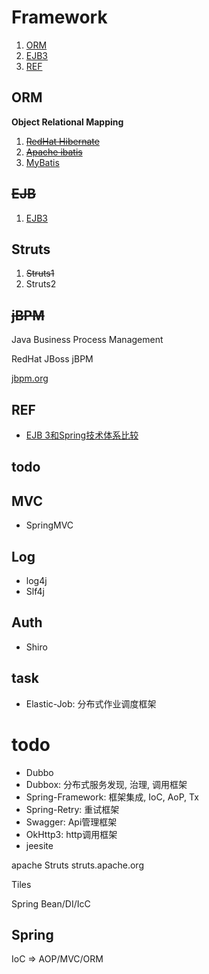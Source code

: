 # Framework


1. [ORM](#orm)
1. [EJB3](#ejb3)
1. [REF](#ref)

## ORM
**Object Relational Mapping**

1. [~~RedHat Hibernate~~](orm/hibernate/Hibernate.md)
1. [~~Apache ibatis~~](http://ibatis.apache.org/)
1. [MyBatis](orm/mybatis/MyBatis.md)

## ~~EJB~~

1. [EJB3](ejb/EJB3.md)

## Struts

1. ~~Struts1~~
1. Struts2

## ~~jBPM~~

Java Business Process Management

RedHat JBoss jBPM

[jbpm.org](http://www.jbpm.org)

## REF

- [EJB 3和Spring技术体系比较](http://www.51cto.com/specbook/223/46090.htm)




todo
---



## MVC

- SpringMVC

## Log

- log4j
- Slf4j

## Auth

- Shiro

## task

- Elastic-Job: 分布式作业调度框架

# todo

- Dubbo
- Dubbox: 分布式服务发现, 治理, 调用框架
- Spring-Framework: 框架集成, IoC, AoP, Tx
- Spring-Retry: 重试框架
- Swagger: Api管理框架
- OkHttp3: http调用框架
- jeesite

apache Struts
struts.apache.org

Tiles

Spring Bean/DI/IcC

Spring
---

IoC => AOP/MVC/ORM
